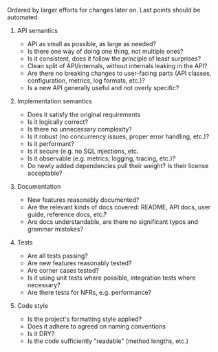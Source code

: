 
Ordered by larger efforts for changes later on. Last points should be automated.

1. API semantics 
	- API as small as possible, as large as needed?
	- Is there one way of doing one thing, not multiple ones?
	- Is it consistent, does it follow the principle of least surprises?
	- Clean split of API/internals, without internals leaking in the API?
	- Are there no breaking changes to user-facing parts (API classes, configuration, metrics, log formats, etc.)?
	- Is a new API generally useful and not overly specific?

2. Implementation semantics
	* Does it satisfy the original requirements
	* Is it logically correct?
	* Is there no unnecessary complexity?
	* Is it robust (no concurrency issues, proper error handling, etc.)?
	* Is it performant?
	* Is it secure (e.g. no SQL injections, etc.
	* Is it observable (e.g. metrics, logging, tracing, etc.)?
	* Do newly added dependencies pull their weight? Is their license acceptable?

3. Documentation
	- New features reasonably documented?
	- Are the relevant kinds of docs covered: README, API docs, user guide, reference docs, etc.?
	- Are docs understandable, are there no significant typos and grammar mistakes?

4. Tests
	* Are all tests passing?
	* Are new features reasonably tested?
	* Are corner cases tested?
	* Is it using unit tests where possible, integration tests where necessary?
	* Are there tests for NFRs, e.g. performance?

5. Code style
	- Is the project's formatting style applied?
	- Does it adhere to agreed on naming conventions
	- Is it DRY?
	- Is the code sufficiently "readable" (method lengths, etc.)
